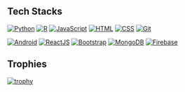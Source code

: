 ## Tech Stacks

[![Python](https://img.shields.io/badge/-Python-black?style=flat&logo=Python)]()
[![R](https://img.shields.io/badge/-R-black?style=flat&logo=R)]()
[![JavaScript](https://img.shields.io/badge/-JavaScript-black?style=flat&logo=javascript)]()
[![HTML](https://img.shields.io/badge/-HTML-black?style=flat&logo=html5)]()
[![CSS](https://img.shields.io/badge/-CSS-black?style=flat&logo=css3)]()
[![Git](https://img.shields.io/badge/-Git-black?style=flat&logo=git)]() 

[![Android](https://img.shields.io/badge/-Android-black?style=flat&logo=android)]()
[![ReactJS](https://img.shields.io/badge/-ReactJS-black?style=flat&logo=react)]()
[![Bootstrap](https://img.shields.io/badge/-Bootstrap-black?style=flat&logo=bootstrap)]()
[![MongoDB](https://img.shields.io/badge/-mongodb-black?style=flat&logo=mongodb)]() 
[![Firebase](https://img.shields.io/badge/-Firebase-black?style=flat&logo=firebase)]() 

## Trophies

[![trophy](https://github-profile-trophy.vercel.app/?username=Pats-Chen&theme=gruvbox&rank=SECRET,SSS,SS,S,AAA,AA,A&column=3&margin-w=15&margin-h=15)](https://github.com/ryo-ma/github-profile-trophy)

<!---Personal Notes--->
<!---[![Top Langs](https://github-readme-stats.vercel.app/api/top-langs/?hide_title=true&username=Pats-Chen&hide_border=true&theme=onedark)]()--->
<!---## Stats--->
<!---[![GitHub Streak](http://github-readme-streak-stats.herokuapp.com?user=Pats-Chen&date_format=%5BY.%5Dn.j&theme=dark)](https://git.io/streak-stats)--->



